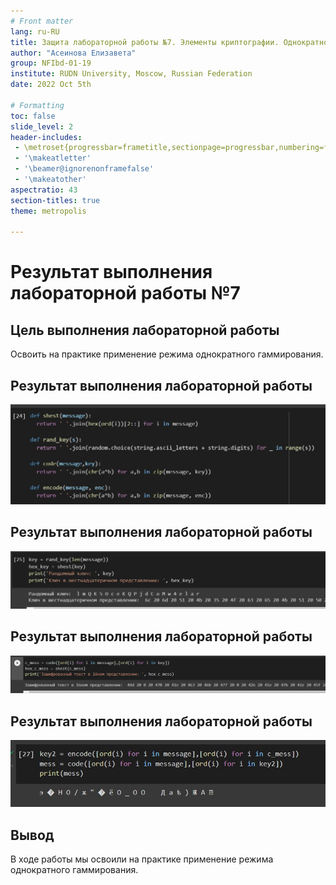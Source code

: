 ```yaml
---
# Front matter
lang: ru-RU
title: Защита лабораторной работы №7. Элементы криптографии. Однократное гаммирование
author: "Асеинова Елизавета"
group: NFIbd-01-19
institute: RUDN University, Moscow, Russian Federation
date: 2022 Oct 5th

# Formatting
toc: false
slide_level: 2
header-includes: 
 - \metroset{progressbar=frametitle,sectionpage=progressbar,numbering=fraction}
 - '\makeatletter'
 - '\beamer@ignorenonframefalse'
 - '\makeatother'
aspectratio: 43
section-titles: true
theme: metropolis

---
```


# Результат выполнения лабораторной работы №7

## Цель выполнения лабораторной работы 

Освоить на практике применение режима однократного гаммирования.

## Результат выполнения лабораторной работы

![Функции](images/2.jpg)

## Результат выполнения лабораторной работы

![Задание ключа](images/3.jpg)

## Результат выполнения лабораторной работы

![Зашифрованный текст](images/4.jpg)

## Результат выполнения лабораторной работы

![Расшифрованный текст](images/5.jpg)

## Вывод 

В ходе работы мы освоили на практике применение режима однократного гаммирования.